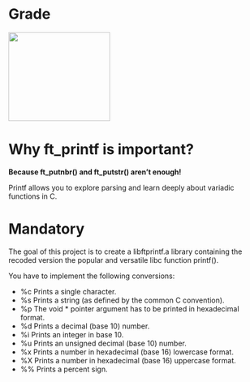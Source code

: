 # Grade
<img src="https://cdn.discordapp.com/attachments/714092571655274496/1200758638369849414/Screen_Shot_2024-01-27_at_12.05.05_PM.png?ex=65c758a0&is=65b4e3a0&hm=4e34c6e785ceaf7da581cb1f7f13d3a9bb71c25ec78ea9305b07041dc4da7c95&" width=200px height=175px/>

# Why ft_printf is important?
**Because ft_putnbr() and ft_putstr() aren’t enough!**

Printf allows you to explore parsing and learn deeply about variadic functions in C.

# Mandatory
The goal of this project is to create a libftprintf.a library containing the recoded version the popular and versatile libc function printf(). 

You have to implement the following conversions: 

 - %c Prints a single character.  
 - %s Prints a string (as defined by the common C convention).
 - %p The void * pointer argument has to be printed in hexadecimal format.
 - %d Prints a decimal (base 10) number.
 - %i Prints an integer in base 10. 
 - %u Prints an unsigned decimal (base 10) number. 
 - %x Prints a number in hexadecimal (base 16) lowercase format.
 - %X Prints a number in hexadecimal (base 16) uppercase format. 
 - %% Prints a percent sign.
